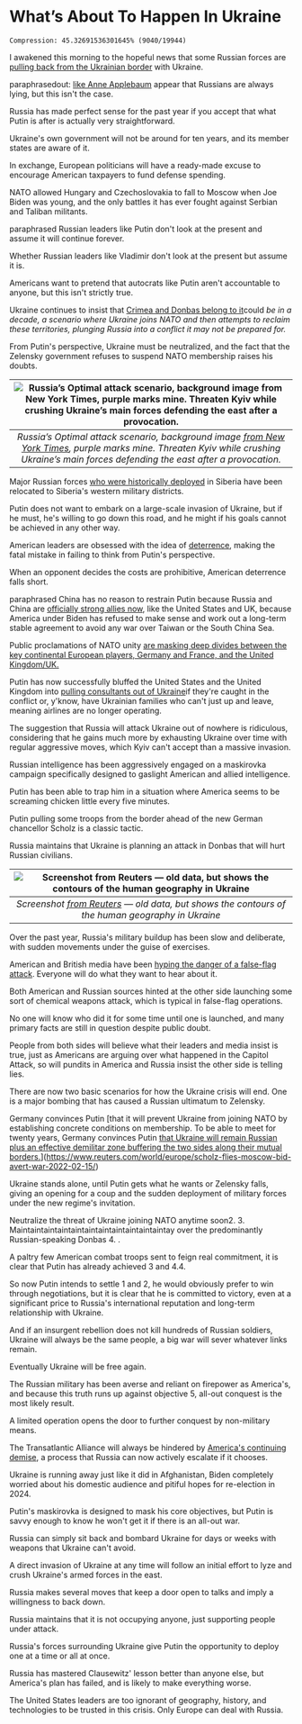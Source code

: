 # What’s About To Happen In Ukraine

```
Compression: 45.32691536301645% (9040/19944)
```

I awakened this morning to the hopeful news that some Russian forces are [pulling back from the Ukrainian border](https://www.bbc.com/news/world-europe-60392259) with Ukraine.

paraphrasedout: [like Anne Applebaum](https://www.theatlantic.com/ideas/archive/2022/02/lavrov-russia-diplomacy-ukraine/622075/) appear that Russians are always lying, but this isn't the case.

Russia has made perfect sense for the past year if you accept that what Putin is after is actually very straightforward.

Ukraine's own government will not be around for ten years, and its member states are aware of it. 

In exchange, European politicians will have a ready-made excuse to encourage American taxpayers to fund defense spending.

NATO allowed Hungary and Czechoslovakia to fall to Moscow when Joe Biden was young, and the only battles it has ever fought against Serbian and Taliban militants.

paraphrased Russian leaders like Putin don't look at the present and assume it will continue forever. 

 Whether Russian leaders like Vladimir don't look at the present but assume it is.

Americans want to pretend that autocrats like Putin aren't accountable to anyone, but this isn't strictly true.

Ukraine continues to insist that [Crimea and Donbas belong to it](https://www.france24.com/en/europe/20210823-ukraine-opens-international-summit-calling-for-return-of-crimea-from-russia)could *be in a decade, a scenario where Ukraine joins NATO and then attempts to reclaim these territories, plunging Russia into a conflict it may not be prepared for.*

From Putin's perspective, Ukraine must be neutralized, and the fact that the Zelensky government refuses to suspend NATO membership raises his doubts.

| ![Russia’s Optimal attack scenario, background image [from New York Times](https://www.nytimes.com/interactive/2022/world/europe/ukraine-maps.html), purple marks mine. Threaten Kyiv while crushing Ukraine’s main forces defending the east after a provocation.](https://miro.medium.com/max/1400/1*TH8HkzMQfBVp0G2PXVqf3A.png) |
|:--:|
| *Russia’s Optimal attack scenario, background image [from New York Times](https://www.nytimes.com/interactive/2022/world/europe/ukraine-maps.html), purple marks mine. Threaten Kyiv while crushing Ukraine’s main forces defending the east after a provocation.* |

Major Russian forces [who were historically deployed](https://www.washingtonpost.com/politics/2022/01/15/heres-what-we-know-about-russias-military-buildup-near-ukraine/) in Siberia have been relocated to Siberia's western military districts.

Putin does not want to embark on a large-scale invasion of Ukraine, but if he must, he's willing to go down this road, and he might if his goals cannot be achieved in any other way.

American leaders are obsessed with the idea of [deterrence](https://en.wikipedia.org/wiki/Deterrence_theory), making the fatal mistake in failing to think from Putin's perspective.

When an opponent decides the costs are prohibitive, American deterrence falls short.

paraphrased China has no reason to restrain Putin because Russia and China are [officially strong allies now](https://www.nbcnews.com/news/world/russia-china-forge-closer-ties-us-preoccupied-struggles-home-rcna15722), like the United States and UK, because America under Biden has refused to make sense and work out a long-term stable agreement to avoid any war over Taiwan or the South China Sea.

Public proclamations of NATO unity [are masking deep divides between the key continental European players, Germany and France, and the United Kingdom/UK.](https://www.nytimes.com/2022/01/14/world/europe/nato-russia-ukraine-europe.html)

Putin has now successfully bluffed the United States and the United Kingdom into [pulling consultants out of Ukraine](https://www.cnbc.com/2022/02/12/pentagon-orders-departure-of-us-troops-in-ukraine.html)if they're caught in the conflict or, y'know, have Ukrainian families who can't just up and leave, meaning airlines are no longer operating.

The suggestion that Russia will attack Ukraine out of nowhere is ridiculous, considering that he gains much more by exhausting Ukraine over time with regular aggressive moves, which Kyiv can't accept than a massive invasion.

Russian intelligence has been aggressively engaged on a maskirovka campaign specifically designed to gaslight American and allied intelligence.

Putin has been able to trap him in a situation where America seems to be screaming chicken little every five minutes.

Putin pulling some troops from the border ahead of the new German chancellor Scholz is a classic tactic.

Russia maintains that Ukraine is planning an attack in Donbas that will hurt Russian civilians.

| ![Screenshot [from Reuters](https://graphics.reuters.com/RUSSIA-UKRAINE/dwpkrkwkgvm/) — old data, but shows the contours of the human geography in Ukraine](https://miro.medium.com/max/1320/1*0Lq_HvLNMhH-O-T6utqhSg.png) |
|:--:|
| *Screenshot [from Reuters](https://graphics.reuters.com/RUSSIA-UKRAINE/dwpkrkwkgvm/) — old data, but shows the contours of the human geography in Ukraine* |

Over the past year, Russia's military buildup has been slow and deliberate, with sudden movements under the guise of exercises.



American and British media have been [hyping the danger of a false-flag attack](https://www.cnn.com/2022/01/14/politics/us-intelligence-russia-false-flag/index.html). Everyone will do what they want to hear about it.

Both American and Russian sources hinted at the other side launching some sort of chemical weapons attack, which is typical in false-flag operations.

No one will know who did it for some time until one is launched, and many primary facts are still in question despite public doubt.

People from both sides will believe what their leaders and media insist is true, just as Americans are arguing over what happened in the Capitol Attack, so will pundits in America and Russia insist the other side is telling lies.

There are now two basic scenarios for how the Ukraine crisis will end. One is a major bombing that has caused a Russian ultimatum to Zelensky.

Germany convinces Putin [that it will prevent Ukraine from joining NATO by establishing concrete conditions on membership. To be able to meet for twenty years, Germany convinces Putin [that Ukraine will remain Russian plus an effective demilitar zone buffering the two sides along their mutual borders.](https://www.reuters.com/world/europe/scholz-flies-moscow-bid-avert-war-2022-02-15/)](https://www.reuters.com/world/europe/scholz-flies-moscow-bid-avert-war-2022-02-15/)

Ukraine stands alone, until Putin gets what he wants or Zelensky falls, giving an opening for a coup and the sudden deployment of military forces under the new regime's invitation.

Neutralize the threat of Ukraine joining NATO anytime soon2. 
3. Maintaintaintaintaintaintaintaintaintaintaintay over the predominantly Russian-speaking Donbas
4. .

A paltry few American combat troops sent to feign real commitment, it is clear that Putin has already achieved 3 and 4.4.

So now Putin intends to settle 1 and 2, he would obviously prefer to win through negotiations, but it is clear that he is committed to victory, even at a significant price to Russia's international reputation and long-term relationship with Ukraine.

And if an insurgent rebellion does not kill hundreds of Russian soldiers, Ukraine will always be the same people, a big war will sever whatever links remain.

 Eventually Ukraine will be free again.

The Russian military has been averse and reliant on firepower as America's, and because this truth runs up against objective 5, all-out conquest is the most likely result.

A limited operation opens the door to further conquest by non-military means.

The Transatlantic Alliance will always be hindered by [America's continuing demise](https://medium.com/gen/fourth-america-is-almost-over-americans-want-a-divorce-9367a5d50df7), a process that Russia can now actively escalate if it chooses.

Ukraine is running away just like it did in Afghanistan, Biden completely worried about his domestic audience and pitiful hopes for re-election in 2024.

Putin's maskirovka is designed to mask his core objectives, but Putin is savvy enough to know he won't get it if there is an all-out war.

Russia can simply sit back and bombard Ukraine for days or weeks with weapons that Ukraine can't avoid. 

 A direct invasion of Ukraine at any time will follow an initial effort to lyze and crush Ukraine's armed forces in the east.

Russia makes several moves that keep a door open to talks and imply a willingness to back down.

Russia maintains that it is not occupying anyone, just supporting people under attack.

Russia's forces surrounding Ukraine give Putin the opportunity to deploy one at a time or all at once.

Russia has mastered Clausewitz' lesson better than anyone else, but America's plan has failed, and is likely to make everything worse.

The United States leaders are too ignorant of geography, history, and technologies to be trusted in this crisis. Only Europe can deal with Russia.
